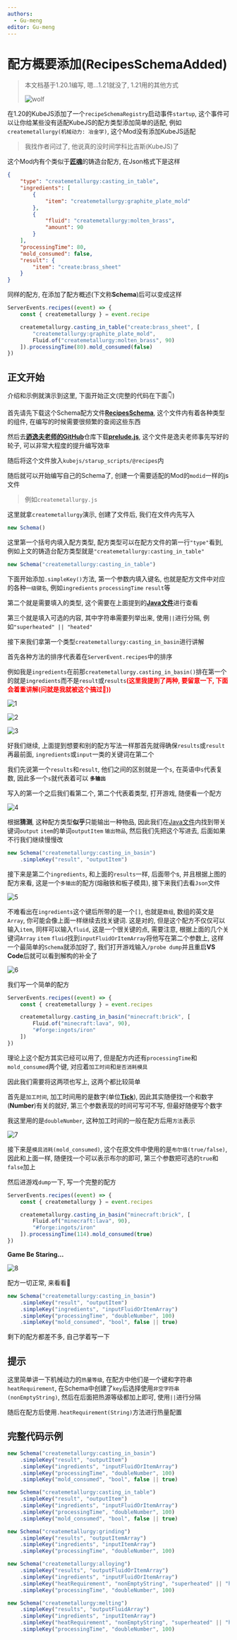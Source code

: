 ```yaml
---
authors:
  - Gu-meng
editor: Gu-meng
---
```

# 配方概要添加(RecipesSchemaAdded)

> 本文档基于1.20.1编写, 嗯...1.21就没了, 1.21用的其他方式
>
> ![wolf](/imgs/Schema/wolf.png)

在1.20的KubeJS添加了一个`recipeSchemaRegistry`启动事件`startup`, 这个事件可以让你给某些没有适配KubeJS的配方类型添加简单的适配, 例如`createmetallurgy(机械动力: 冶金学)`, 这个Mod没有添加KubeJS适配

> 我找作者问过了, 他说真的没时间学科比吉斯(KubeJS)了
	
这个Mod内有个类似于[**匠魂**](https://www.mcmod.cn/class/3725.html)的铸造台配方, 在Json格式下是这样

```json
{
	"type": "createmetallurgy:casting_in_table",
	"ingredients": [
		{
			"item": "createmetallurgy:graphite_plate_mold"
		},
		{
			"fluid": "createmetallurgy:molten_brass",
			"amount": 90
		}
	],
	"processingTime": 80,
	"mold_consumed": false,
	"result": {
		"item": "create:brass_sheet"
	}
}
```

同样的配方, 在添加了配方概述(下文称**Schema**)后可以变成这样

```js
ServerEvents.recipes((event) => {
	const { createmetallurgy } = event.recipe

	createmetallurgy.casting_in_table("create:brass_sheet", [
		"createmetallurgy:graphite_plate_mold",
		Fluid.of("createmetallurgy:molten_brass", 90)
	]).processingTime(80).mold_consumed(false)
})
```

## 正文开始

介绍和示例就演示到这里, 下面开始正文(完整的代码在下面👇)

首先请先下载这个Schema配方文件[**RecipesSchema**](https://cloud.mihono.cn/s/FPCmZY3ibF5JyDD/download/RecipesSchema.java), 这个文件内有着各种类型的组件, 在编写的时候需要很频繁的查阅这些东西

然后去[**迺逸夫老师的GitHub**](https://github.com/Prunoideae/-recipes/blob/1.20.1/src)仓库下载[**prelude.js**](https://github.com/Prunoideae/-recipes/blob/1.20.1/src/prelude.js), 这个文件是逸夫老师事先写好的轮子, 可以非常大程度的提升编写效率

随后将这个文件放入`kubejs/starup_scripts/@recipes`内

随后就可以开始编写自己的Schema了, 创建一个需要适配的Mod的`modid`一样的js文件

> 例如`createmetallurgy.js`

这里就拿`createmetallurgy`演示, 创建了文件后, 我们在文件内先写入

```js
new Schema()
```

这里第一个括号内填入配方类型, 配方类型可以在配方文件的第一行`"type"`看到, 例如上文的铸造台配方类型就是`"createmetallurgy:casting_in_table"`

```js
new Schema("createmetallurgy:casting_in_table")
```

下面开始添加`.simpleKey()`方法, 第一个参数内填入键名, 也就是配方文件中对应的各种`一级键名`, 例如`ingredients` `processingTime` `result`等

第二个就是需要填入的类型, 这个需要在上面提到的[**Java文件**](/Files/RecipesSchema.java)进行查看

第三个就是填入可选的内容, 其中字符串需要列举出来, 使用`||`进行分隔, 例如`"superheated" || "heated"`

接下来我们拿第一个类型`createmetallurgy:casting_in_basin`进行讲解

首先各种方法的排序代表着在`ServerEvent.recipes`中的排序

例如我是`ingredients`在前那`createmetallurgy.casting_in_basin()`排在第一个的就是`ingredients`而不是`result`或`results`**<font color=red>(这里我提到了两种, 要留意一下, 下面会着重讲解(问就是我就被这个搞过🤡))</font>**

![1](/imgs/Schema/1.png) 

![2](/imgs/Schema/2.png) 

![3](/imgs/Schema/3.png) 

好我们继续, 上面提到想要和别的配方写法一样那首先就得确保`results`或`result`再最前面, `ingredients`或`input`一类的关键词在第二个

我们先说第一个`results`和`result`, 他们之间的区别就是一个`s`, 在英语中`s`代表复数, 因此多一个`s`就代表着可以 **`多输出`**

写入的第一个之后我们看第二个, 第二个代表着类型, 打开游戏, 随便看一个配方

![4](/imgs/Schema/4.png)

根据**猜测**, 这种配方类型**似乎**只能输出一种物品, 因此我们在[Java文件](/Files/RecipesSchema.java)内找到带关键词`output` `item`的单词`outputItem` `输出物品`, 然后我们先把这个写进去, 后面如果不行我们继续慢慢改

```js
new Schema("createmetallurgy:casting_in_basin")
	.simpleKey("result", "outputItem")
```

接下来是第二个`ingredients`, 和上面的`results`一样, 后面带个s, 并且根据上图的配方来看, 这是一个`多输出`的配方(熔融铁和板子模具), 接下来我们去看`Json`文件

![5](/imgs/Schema/5.png)

不难看出在`ingredients`这个键后所带的是一个`[]`, 也就是`数组`, 数组的英文是`Array`, 你可能会像上面一样继续去找关键词. 这是对的, 但是这个配方不仅仅可以输入`item`, 同样可以输入`fluid`, 这是一个很关键的点, 需要注意, 根据上面的几个关键词`Array` `item` `fluid`找到`inputFluidOrItemArray`将他写在第二个参数上, 这样一个最简单的`Schema`就添加好了, 我们打开游戏输入`/probe dump`并且重启**VS Code**后就可以看到解构的补全了

![6](/imgs/Schema/6.png)

我们写一个简单的配方

```js
ServerEvents.recipes((event) => {
	const { createmetallurgy } = event.recipes

	createmetallurgy.casting_in_basin("minecraft:brick", [
		Fluid.of("minecraft:lava", 90),
		"#forge:ingots/iron"
	])
})
```

理论上这个配方其实已经可以用了, 但是配方内还有`processingTime`和`mold_consumed`两个键, 对应着`加工时间`和`是否消耗模具`

因此我们需要将这两项也写上, 这两个都比较简单

首先是`加工时间`, 加工时间用的是数字(单位[**Tick**](https://zh.minecraft.wiki/w/刻#游戏刻与计算速率)), 因此其实随便找一个和数字(**Number**)有关的就好, 第三个参数表现的时间可写可不写, 但最好随便写个数字

我这里用的是`doubleNumber`, 这种加工时间的一般在配方后用`方法`表示

![7](/imgs/Schema/7.png)

接下来是`模具消耗(mold_consumed)`, 这个在原文件中使用的是`布尔值(true/false)`, 因此和上面一样, 随便找一个可以表示布尔的即可, 第三个参数把可选的`true`和`false`加上

然后进游戏`dump`一下, 写一个完整的配方

```js
ServerEvents.recipes((event) => {
	const { createmetallurgy } = event.recipes

	createmetallurgy.casting_in_basin("minecraft:brick", [
		Fluid.of("minecraft:lava", 90),
		"#forge:ingots/iron"
	]).processingTime(114).mold_consumed(true)
})
```

**Game Be Staring...**

![8](/imgs/Schema/8.png)

配方一切正常, 来看看🐴

```js
new Schema("createmetallurgy:casting_in_basin")
	.simpleKey("result", "outputItem")
	.simpleKey("ingredients", "inputFluidOrItemArray")
	.simpleKey("processingTime", "doubleNumber", 100)
	.simpleKey("mold_consumed", "bool", false || true)
```

剩下的配方都差不多, 自己学着写一下

## 提示

这里简单讲一下机械动力的`热量等级`, 在配方中他们是一个键和字符串`heatRequirement`, 在Schema中创建了`key`后选择使用`非空字符串(nonEmptyString)`, 然后在后面把热源等级都加上即可, 使用`||`进行分隔

随后在配方后使用`.heatRequirement(String)`方法进行热量配置

## 完整代码示例
```js
new Schema("createmetallurgy:casting_in_basin")
	.simpleKey("result", "outputItem")
	.simpleKey("ingredients", "inputFluidOrItemArray")
	.simpleKey("processingTime", "doubleNumber", 100)
	.simpleKey("mold_consumed", "bool", false || true)

new Schema("createmetallurgy:casting_in_table")
	.simpleKey("result", "outputItem")
	.simpleKey("ingredients", "inputFluidOrItemArray")
	.simpleKey("processingTime", "doubleNumber", 100)
	.simpleKey("mold_consumed", "bool", false || true)

new Schema("createmetallurgy:grinding")
	.simpleKey("results", "outputItemArray")
	.simpleKey("ingredients", "inputItemArray")
	.simpleKey("processingTime", "doubleNumber", 100)

new Schema("createmetallurgy:alloying")
	.simpleKey("results", "outputFluidOrItemArray")
	.simpleKey("ingredients", "inputFluidOrItemArray")
	.simpleKey("heatRequirement", "nonEmptyString", "superheated" || "heated")
	.simpleKey("processingTime", "doubleNumber", 100)

new Schema("createmetallurgy:melting")
	.simpleKey("results", "outputFluidArray")
	.simpleKey("ingredients", "inputItemArray")
	.simpleKey("heatRequirement", "nonEmptyString", "superheated" || "heated")
	.simpleKey("processingTime", "doubleNumber", 100)
```
